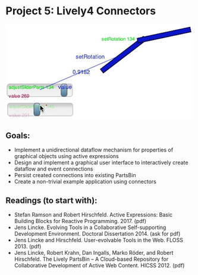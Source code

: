 # Project 5: Lively4 Connectors

![](screenshot.png)

## Goals:

- Implement a unidirectional dataflow mechanism for properties of graphical objects using active expressions
- Design and implement a graphical user interface to interactively create dataflow and event connections
- Persist created connections into existing PartsBin
- Create a non-trivial example application using connectors

## Readings (to start with):

- Stefan Ramson and Robert Hirschfeld. Active Expressions: Basic Building Blocks for Reactive Programming. <Programming> 2017. (pdf)
- Jens Lincke. Evolving Tools in a Collaborative Self-supporting Development Environment. Doctoral Dissertation 2014. (ask for pdf)
- Jens Lincke and Hirschfeld. User-evolvable Tools in the Web. FLOSS 2013. (pdf)
- Jens Lincke, Robert Krahn, Dan Ingalls, Marko Röder, and Robert Hirschfeld. The Lively PartsBin – A Cloud-based Repository for Collaborative Development of Active Web Content. HICSS 2012. (pdf)

